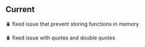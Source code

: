 ## Current
:beetle: fixed issue that prevent storing functions in memory

:beetle: fixed issue with quotes and double quotes

